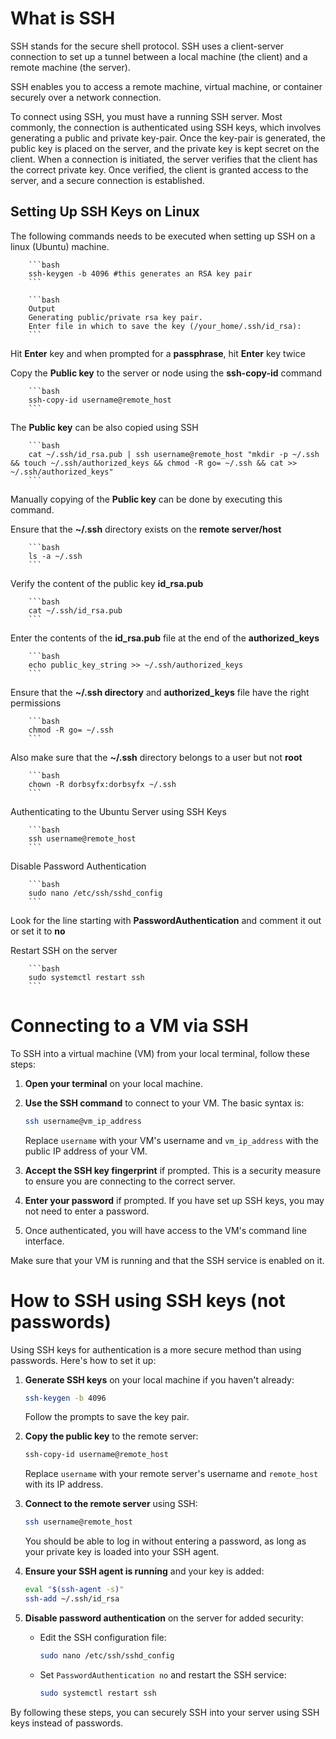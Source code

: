 # What is SSH

SSH stands for the secure shell protocol. SSH uses a client-server connection to set up a tunnel between a local machine (the client) and a remote machine (the server).

SSH enables you to access a remote machine, virtual machine, or container securely over a network connection. 

To connect using SSH, you must have a running SSH server. Most commonly, the connection is authenticated using SSH keys, which involves generating a public and private key-pair. Once the key-pair is generated, the public key is placed on the server, and the private key is kept secret on the client. When a connection is initiated, the server verifies that the client has the correct private key. Once verified, the client is granted access to the server, and a secure connection is established.

## Setting Up SSH Keys on Linux

The following commands needs to be executed when setting up SSH on a linux (Ubuntu) machine.

        ```bash
        ssh-keygen -b 4096 #this generates an RSA key pair
        ```

        ```bash
        Output
        Generating public/private rsa key pair.
        Enter file in which to save the key (/your_home/.ssh/id_rsa):
        ```
Hit **Enter** key and when prompted for a **passphrase**, hit **Enter** key twice

Copy the **Public key** to the server or node using the **ssh-copy-id** command

        ```bash
        ssh-copy-id username@remote_host
        ```

The **Public key** can be also copied using SSH

        ```bash
        cat ~/.ssh/id_rsa.pub | ssh username@remote_host "mkdir -p ~/.ssh && touch ~/.ssh/authorized_keys && chmod -R go= ~/.ssh && cat >> ~/.ssh/authorized_keys"
        ```

Manually copying of the **Public key** can be done by executing this command.

Ensure that the **~/.ssh** directory exists on the **remote server/host**

        ```bash
        ls -a ~/.ssh
        ```
Verify the content of the public key **id_rsa.pub**

        ```bash
        cat ~/.ssh/id_rsa.pub
        ```

Enter the contents of the **id_rsa.pub** file at the end of the **authorized_keys**

        ```bash
        echo public_key_string >> ~/.ssh/authorized_keys
        ```

Ensure that the **~/.ssh directory** and **authorized_keys** file have the right permissions

        ```bash
        chmod -R go= ~/.ssh
        ```

Also make sure that the **~/.ssh** directory belongs to a user but not **root**

        ```bash
        chown -R dorbsyfx:dorbsyfx ~/.ssh
        ```

Authenticating to the Ubuntu Server using SSH Keys

        ```bash
        ssh username@remote_host
        ```

Disable Password Authentication

        ```bash
        sudo nano /etc/ssh/sshd_config
        ```

Look for the line starting with **PasswordAuthentication** and comment it out or set it to **no**

Restart SSH on the server

        ```bash
        sudo systemctl restart ssh
        ```

# Connecting to a VM via SSH

To SSH into a virtual machine (VM) from your local terminal, follow these steps:

1. **Open your terminal** on your local machine.
2. **Use the SSH command** to connect to your VM. The basic syntax is:
    ```bash
    ssh username@vm_ip_address
    ```
   Replace `username` with your VM's username and `vm_ip_address` with the public IP address of your VM.

3. **Accept the SSH key fingerprint** if prompted. This is a security measure to ensure you are connecting to the correct server.

4. **Enter your password** if prompted. If you have set up SSH keys, you may not need to enter a password.

5. Once authenticated, you will have access to the VM's command line interface.

Make sure that your VM is running and that the SSH service is enabled on it.

# How to SSH using SSH keys (not passwords)

Using SSH keys for authentication is a more secure method than using passwords. Here's how to set it up:

1. **Generate SSH keys** on your local machine if you haven't already:
    ```bash
    ssh-keygen -b 4096
    ```
   Follow the prompts to save the key pair.

2. **Copy the public key** to the remote server:
    ```bash
    ssh-copy-id username@remote_host
    ```
   Replace `username` with your remote server's username and `remote_host` with its IP address.

3. **Connect to the remote server** using SSH:
    ```bash
    ssh username@remote_host
    ```
   You should be able to log in without entering a password, as long as your private key is loaded into your SSH agent.

4. **Ensure your SSH agent is running** and your key is added:
    ```bash
    eval "$(ssh-agent -s)"
    ssh-add ~/.ssh/id_rsa
    ```

5. **Disable password authentication** on the server for added security:
    - Edit the SSH configuration file:
        ```bash
        sudo nano /etc/ssh/sshd_config
        ```
    - Set `PasswordAuthentication no` and restart the SSH service:
        ```bash
        sudo systemctl restart ssh
        ```

By following these steps, you can securely SSH into your server using SSH keys instead of passwords.